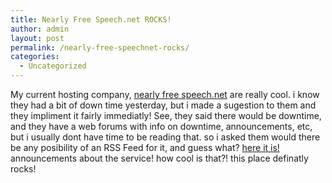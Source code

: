 ```yaml
---
title: Nearly Free Speech.net ROCKS!
author: admin
layout: post
permalink: /nearly-free-speechnet-rocks/
categories:
  - Uncategorized
---
```

My current hosting company, [nearly free speech.net][1] are really cool. i know they had a bit of down time yesterday, but i made a sugestion to them and they impliment it fairly immediatly! See, they said there would be downtime, and they have a web forums with info on downtime, announcements, etc, but i usually dont have time to be reading that. so i asked them would there be any posibility of an RSS Feed for it, and guess what? [here it is!][2] announcements about the service! how cool is that?! this place definatly rocks!

 [1]: http://www.nearlyfreespeech.net
 [2]: http://www.nearlyfreespeech.net/rss.php